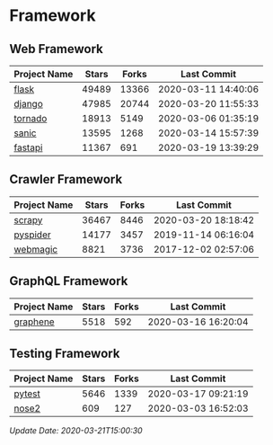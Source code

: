 # Framework

## Web Framework

| Project Name | Stars | Forks | Last Commit |
| ------------ | ----- | ----- | ----------- |
| [flask](https://github.com/pallets/flask) | 49489 | 13366 | 2020-03-11 14:40:06 |
| [django](https://github.com/django/django) | 47985 | 20744 | 2020-03-20 11:55:33 |
| [tornado](https://github.com/tornadoweb/tornado) | 18913 | 5149 | 2020-03-06 01:35:19 |
| [sanic](https://github.com/huge-success/sanic) | 13595 | 1268 | 2020-03-14 15:57:39 |
| [fastapi](https://github.com/tiangolo/fastapi) | 11367 | 691 | 2020-03-19 13:39:29 |

## Crawler Framework

| Project Name | Stars | Forks | Last Commit |
| ------------ | ----- | ----- | ----------- |
| [scrapy](https://github.com/scrapy/scrapy) | 36467 | 8446 | 2020-03-20 18:18:42 |
| [pyspider](https://github.com/binux/pyspider) | 14177 | 3457 | 2019-11-14 06:16:04 |
| [webmagic](https://github.com/code4craft/webmagic) | 8821 | 3736 | 2017-12-02 02:57:06 |

## GraphQL Framework

| Project Name | Stars | Forks | Last Commit |
| ------------ | ----- | ----- | ----------- |
| [graphene](https://github.com/graphql-python/graphene) | 5518 | 592 | 2020-03-16 16:20:04 |

## Testing Framework

| Project Name | Stars | Forks | Last Commit |
| ------------ | ----- | ----- | ----------- |
| [pytest](https://github.com/pytest-dev/pytest) | 5646 | 1339 | 2020-03-17 09:21:19 |
| [nose2](https://github.com/nose-devs/nose2) | 609 | 127 | 2020-03-03 16:52:03 |

*Update Date: 2020-03-21T15:00:30*